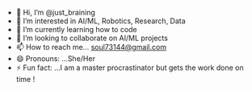 - 👋 Hi, I’m @just_braining
- 👀 I’m interested in AI/ML, Robotics, Research, Data
- 🌱 I’m currently learning how to code
- 💞️ I’m looking to collaborate on AI/ML projects
- 📫 How to reach me... soul73144@gmail.com
- 😄 Pronouns: ...She/Her
- ⚡ Fun fact: ...I am a master procrastinator but gets the work done on time !

<!---
justbraining/justbraining is a ✨ special ✨ repository because its `README.md` (this file) appears on your GitHub profile.
You can click the Preview link to take a look at your changes.
--->
